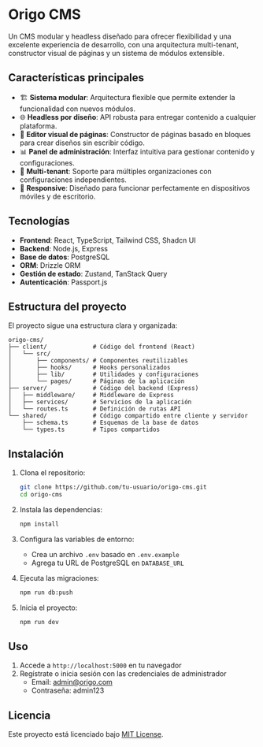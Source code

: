 # Origo CMS

Un CMS modular y headless diseñado para ofrecer flexibilidad y una excelente experiencia de desarrollo, con una arquitectura multi-tenant, constructor visual de páginas y un sistema de módulos extensible.

## Características principales

- 🏗️ **Sistema modular**: Arquitectura flexible que permite extender la funcionalidad con nuevos módulos.
- 🌐 **Headless por diseño**: API robusta para entregar contenido a cualquier plataforma.
- 📝 **Editor visual de páginas**: Constructor de páginas basado en bloques para crear diseños sin escribir código.
- 📊 **Panel de administración**: Interfaz intuitiva para gestionar contenido y configuraciones.
- 🔄 **Multi-tenant**: Soporte para múltiples organizaciones con configuraciones independientes.
- 📱 **Responsive**: Diseñado para funcionar perfectamente en dispositivos móviles y de escritorio.

## Tecnologías

- **Frontend**: React, TypeScript, Tailwind CSS, Shadcn UI
- **Backend**: Node.js, Express
- **Base de datos**: PostgreSQL
- **ORM**: Drizzle ORM
- **Gestión de estado**: Zustand, TanStack Query
- **Autenticación**: Passport.js

## Estructura del proyecto

El proyecto sigue una estructura clara y organizada:

```
origo-cms/
├── client/             # Código del frontend (React)
│   └── src/
│       ├── components/ # Componentes reutilizables
│       ├── hooks/      # Hooks personalizados
│       ├── lib/        # Utilidades y configuraciones
│       └── pages/      # Páginas de la aplicación
├── server/             # Código del backend (Express)
│   ├── middleware/     # Middleware de Express
│   ├── services/       # Servicios de la aplicación
│   └── routes.ts       # Definición de rutas API
└── shared/             # Código compartido entre cliente y servidor
    ├── schema.ts       # Esquemas de la base de datos
    └── types.ts        # Tipos compartidos
```

## Instalación

1. Clona el repositorio:
   ```bash
   git clone https://github.com/tu-usuario/origo-cms.git
   cd origo-cms
   ```

2. Instala las dependencias:
   ```bash
   npm install
   ```

3. Configura las variables de entorno:
   - Crea un archivo `.env` basado en `.env.example`
   - Agrega tu URL de PostgreSQL en `DATABASE_URL`

4. Ejecuta las migraciones:
   ```bash
   npm run db:push
   ```

5. Inicia el proyecto:
   ```bash
   npm run dev
   ```

## Uso

1. Accede a `http://localhost:5000` en tu navegador
2. Regístrate o inicia sesión con las credenciales de administrador
   - Email: admin@origo.com
   - Contraseña: admin123

## Licencia

Este proyecto está licenciado bajo [MIT License](LICENSE).
